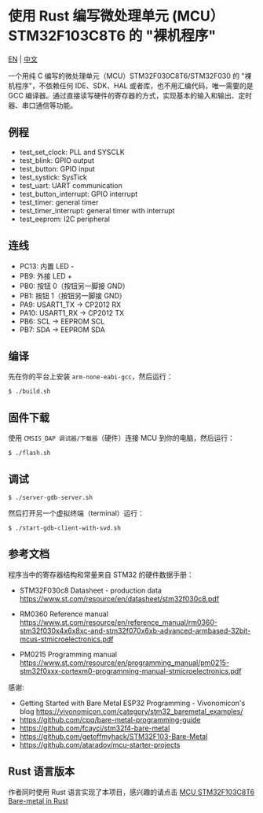 # 使用 Rust 编写微处理单元 (MCU）STM32F103C8T6 的 "裸机程序"

[EN](README.md) | [中文](README.zh-Hans.md)

一个用纯 C 编写的微处理单元（MCU）STM32F030C8T6/STM32F030 的 "裸机程序"，不依赖任何 IDE、SDK、HAL 或者库，也不用汇编代码，唯一需要的是 GCC 编译器。通过直接读写硬件的寄存器的方式，实现基本的输入和输出、定时器、串口通信等功能。

## 例程

- test_set_clock: PLL and SYSCLK
- test_blink: GPIO output
- test_button: GPIO input
- test_systick: SysTick
- test_uart: UART communication
- test_button_interrupt: GPIO interrupt
- test_timer: general timer
- test_timer_interrupt: general timer with interrupt
- test_eeprom: I2C peripheral

## 连线

- PC13: 内置 LED -
- PB9: 外接 LED +
- PB0: 按钮 0（按钮另一脚接 GND）
- PB1: 按钮 1（按钮另一脚接 GND）
- PA9: USART1_TX -> CP2012 RX
- PA10: USART1_RX -> CP2012 TX
- PB6: SCL -> EEPROM SCL
- PB7: SDA -> EEPROM SDA

## 编译

先在你的平台上安装 `arm-none-eabi-gcc`，然后运行：

`$ ./build.sh`

## 固件下载

使用 `CMSIS_DAP 调试器/下载器`（硬件）连接 MCU 到你的电脑，然后运行：

`$ ./flash.sh`

## 调试

`$ ./server-gdb-server.sh`

然后打开另一个虚拟终端（terminal）运行：

`$ ./start-gdb-client-with-svd.sh`

## 参考文档

程序当中的寄存器结构和常量来自 STM32 的硬件数据手册：

- STM32F030c8 Datasheet - production data
  https://www.st.com/resource/en/datasheet/stm32f030c8.pdf

- RM0360 Reference manual
  https://www.st.com/resource/en/reference_manual/rm0360-stm32f030x4x6x8xc-and-stm32f070x6xb-advanced-armbased-32bit-mcus-stmicroelectronics.pdf

- PM0215 Programming manual
  https://www.st.com/resource/en/programming_manual/pm0215-stm32f0xxx-cortexm0-programming-manual-stmicroelectronics.pdf

感谢:

- Getting Started with Bare Metal ESP32 Programming - Vivonomicon's blog
  https://vivonomicon.com/category/stm32_baremetal_examples/
- https://github.com/cpq/bare-metal-programming-guide
- https://github.com/fcayci/stm32f4-bare-metal
- https://github.com/getoffmyhack/STM32F103-Bare-Metal
- https://github.com/ataradov/mcu-starter-projects

## Rust 语言版本

作者同时使用 Rust 语言实现了本项目，感兴趣的请点击 [MCU STM32F103C8T6 Bare-metal in Rust](https://github.com/hemashushu/practice-mcu-bare-metal-rust)
